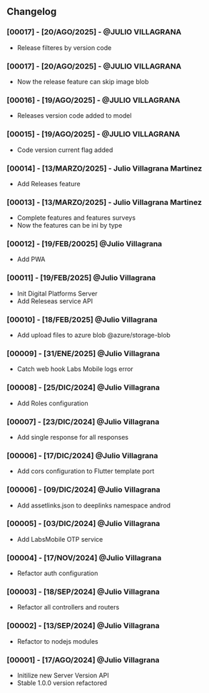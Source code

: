 ## Changelog

### [00017] - [20/AGO/2025] - @JULIO VILLAGRANA
- Release filteres by version code

### [00017] - [20/AGO/2025] - @JULIO VILLAGRANA
- Now the release feature can skip image blob

### [00016] - [19/AGO/2025] - @JULIO VILLAGRANA
- Releases version code added to model

### [00015] - [19/AGO/2025] - @JULIO VILLAGRANA
- Code version current flag added

### [00014] - [13/MARZO/2025] - Julio Villagrana Martinez
- Add Releases feature

### [00013] - [13/MARZO/2025] - Julio Villagrana Martinez
- Complete features and features surveys
- Now the features can be ini by type

### [00012] - [19/FEB/20025] @Julio Villagrana
- Add PWA

### [00011] - [19/FEB/2025] @Julio Villagrana
- Init Digital Platforms Server
- Add Releseas service API

### [00010] - [18/FEB/2025] @Julio Villagrana
- Add upload files to azure blob @azure/storage-blob

### [00009] - [31/ENE/2025] @Julio Villagrana
- Catch web hook Labs Mobile logs error

### [00008] - [25/DIC/2024] @Julio Villagrana
- Add Roles configuration

### [00007] - [23/DIC/2024] @Julio Villagrana
- Add single response for all responses

### [00006] - [17/DIC/2024] @Julio Villagrana
- Add cors configuration to Flutter template port

### [00006] - [09/DIC/2024] @Julio Villagrana
- Add assetlinks.json to deeplinks namespace androd

### [00005] - [03/DIC/2024] @Julio Villagrana
- Add LabsMobile OTP service

### [00004] - [17/NOV/2024] @Julio Villagrana
- Refactor auth configuration

### [00003] - [18/SEP/2024] @Julio Villagrana
- Refactor all controllers and routers

### [00002] - [13/SEP/2024] @Julio Villagrana
- Refactor to nodejs modules

### [00001] - [17/AGO/2024] @Julio Villagrana
 - Initilize new Server Version API
 - Stable 1.0.0 version refactored
